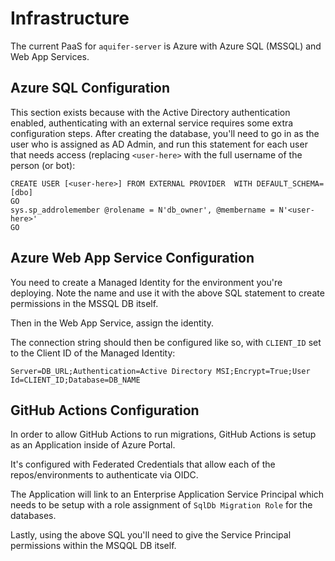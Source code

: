 # Infrastructure

The current PaaS for `aquifer-server` is Azure with Azure SQL (MSSQL) and Web
App Services.

## Azure SQL Configuration

This section exists because with the Active Directory authentication enabled,
authenticating with an external service requires some extra configuration
steps. After creating the database, you'll need to go in as the user who is
assigned as AD Admin, and run this statement for each user that needs access
(replacing `<user-here>` with the full username of the person (or bot):
```
CREATE USER [<user-here>] FROM EXTERNAL PROVIDER  WITH DEFAULT_SCHEMA=[dbo]
GO
sys.sp_addrolemember @rolename = N'db_owner', @membername = N'<user-here>'
GO
```

## Azure Web App Service Configuration

You need to create a Managed Identity for the environment you're deploying.
Note the name and use it with the above SQL statement to create permissions in
the MSSQL DB itself.

Then in the Web App Service, assign the identity.

The connection string should then be configured like so, with `CLIENT_ID` set
to the Client ID of the Managed Identity:

`Server=DB_URL;Authentication=Active Directory MSI;Encrypt=True;User Id=CLIENT_ID;Database=DB_NAME`

## GitHub Actions Configuration

In order to allow GitHub Actions to run migrations, GitHub Actions is setup as
an Application inside of Azure Portal.

It's configured with Federated Credentials that allow each of the
repos/environments to authenticate via OIDC.

The Application will link to an Enterprise Application Service Principal which
needs to be setup with a role assignment of `SqlDb Migration Role` for the
databases.

Lastly, using the above SQL you'll need to give the Service Principal
permissions within the MSQQL DB itself.
